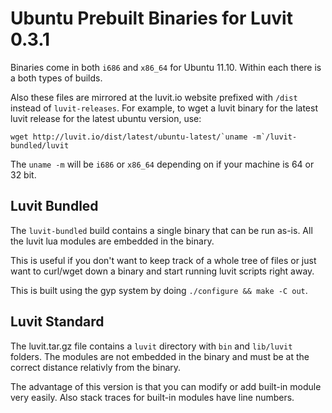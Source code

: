 # Ubuntu Prebuilt Binaries for Luvit 0.3.1

Binaries come in both `i686` and `x86_64` for Ubuntu 11.10.  Within each there is a both types of builds.

Also these files are mirrored at the luvit.io website prefixed with `/dist` instead of `luvit-releases`.  For example, to wget a luvit binary for the latest luvit release for the latest ubuntu version, use:

    wget http://luvit.io/dist/latest/ubuntu-latest/`uname -m`/luvit-bundled/luvit

The `uname -m` will be `i686` or `x86_64` depending on if your machine is 64 or 32 bit.

## Luvit Bundled

The `luvit-bundled` build contains a single binary that can be run as-is.  All the luvit lua modules are embedded in the binary.  

This is useful if you don't want to keep track of a whole tree of files or just want to curl/wget down a binary and start running luvit scripts right away.

This is built using the gyp system by doing `./configure && make -C out`.

## Luvit Standard

The luvit.tar.gz file contains a `luvit` directory with `bin` and `lib/luvit` folders.  The modules are not embedded in the binary and must be at the correct distance relativly from the binary.

The advantage of this version is that you can modify or add built-in module very easily.  Also stack traces for built-in modules have line numbers.
